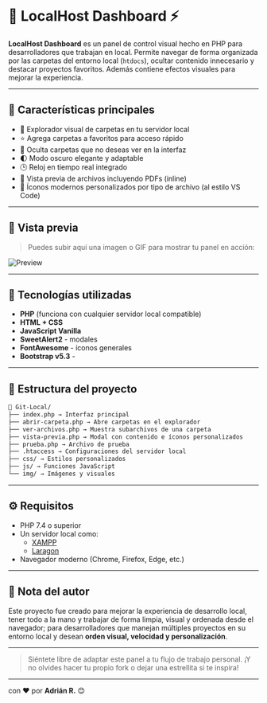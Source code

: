 # 📂 LocalHost Dashboard ⚡

**LocalHost Dashboard** es un panel de control visual hecho en PHP para desarrolladores que trabajan en local.
Permite navegar de forma organizada por las carpetas del entorno local (`htdocs`), ocultar contenido innecesario y destacar proyectos favoritos. Además contiene efectos visuales para mejorar la experiencia.

---

## 🚀 Características principales

- 📁 Explorador visual de carpetas en tu servidor local
- ⭐ Agrega carpetas a favoritos para acceso rápido
- 🙈 Oculta carpetas que no deseas ver en la interfaz
- 🌓 Modo oscuro elegante y adaptable
- 🕒 Reloj en tiempo real integrado
- 📑 Vista previa de archivos incluyendo PDFs (inline)
- 🧠 Íconos modernos personalizados por tipo de archivo (al estilo VS Code)

---

## 📸 Vista previa

> Puedes subir aquí una imagen o GIF para mostrar tu panel en acción:

![Preview](img/preview.gif)

---

## 🧰 Tecnologías utilizadas

- **PHP** (funciona con cualquier servidor local compatible)
- **HTML + CSS**
- **JavaScript Vanilla**
- **SweetAlert2** - modales
- **FontAwesome** - íconos generales
- **Bootstrap v5.3** - 

---

## 📂 Estructura del proyecto

```markdown
📁 Git-Local/
├── index.php → Interfaz principal
├── abrir-carpeta.php → Abre carpetas en el explorador
├── ver-archivos.php → Muestra subarchivos de una carpeta
├── vista-previa.php → Modal con contenido e íconos personalizados
├── prueba.php → Archivo de prueba
├── .htaccess → Configuraciones del servidor local
├── css/ → Estilos personalizados
├── js/ → Funciones JavaScript
└── img/ → Imágenes y visuales
```

---

## ⚙️ Requisitos

- PHP 7.4 o superior
- Un servidor local como:
  - [XAMPP](https://www.apachefriends.org/)
  - [Laragon](https://laragon.org/)
- Navegador moderno (Chrome, Firefox, Edge, etc.)

---

## 🧠 Nota del autor

Este proyecto fue creado para mejorar la experiencia de desarrollo local, tener todo a la mano y trabajar de forma limpia, visual y ordenada desde el navegador; para desarrolladores que manejan múltiples proyectos en su entorno local y desean **orden visual, velocidad y personalización**.

---

> Siéntete libre de adaptar este panel a tu flujo de trabajo personal. ¡Y no olvides hacer tu propio fork o dejar una estrellita si te inspira!

---

con ❤️ por **Adrián R.** 😊

